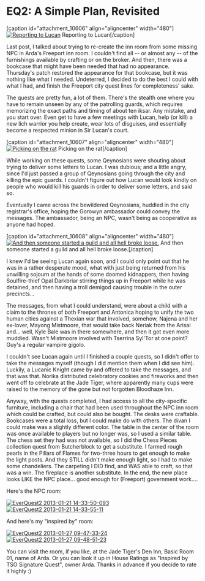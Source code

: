 # EQ2: A Simple Plan, Revisited

[caption id="attachment\_10606" align="aligncenter" width="480"][![](http://westkarana.com/wp-content/uploads/2013/01/EverQuest2-2013-01-26-16-26-10-46-480x299.jpg "Reporting to Lucan")](http://westkarana.com/wp-content/uploads/2013/01/EverQuest2-2013-01-26-16-26-10-46.jpg) Reporting to Lucan[/caption]

Last post, I talked about trying to re-create the inn room from some missing NPC in Arda's Freeport inn room. I couldn't find all -- or almost any -- of the furnishings available by crafting or on the broker. And then, there was a bookcase that might have been needed that had no appearance. Thursday's patch restored the appearance for that bookcase, but it was nothing like what I needed. Undeterred, I decided to do the best I could with what I had, and finish the Freeport city quest lines for completeness' sake.

The quests are pretty fun, a lot of them. There's the stealth one where you have to remain unseen by any of the patrolling guards, which requires memorizing the exact paths and timing of about ten iksar. Any mistake, and you start over. Even get to have a few meetings with Lucan, help (or kill) a new lich warrior you help create, wear lots of disguises, and essentially become a respected minion in Sir Lucan's court.

[caption id="attachment\_10607" align="aligncenter" width="480"][![](http://westkarana.com/wp-content/uploads/2013/01/text3781-480x299.png "Picking on the rat")](http://westkarana.com/wp-content/uploads/2013/01/text3781.png) Picking on the rat[/caption]

While working on these quests, some Qeynosians were shouting about trying to deliver some letters to Lucan. I was dubious; and a little angry, since I'd just passed a group of Qeynosians going through the city and killing the epic guards. I couldn't figure out how Lucan would look kindly on people who would kill his guards in order to deliver some letters, and said so.

Eventually I came across the bewildered Qeynosians, huddled in the city registrar's office, hoping the Gorowyn ambassador could convey the messages. The ambassador, being an NPC, wasn't being as cooperative as anyone had hoped.

[caption id="attachment\_10608" align="aligncenter" width="480"][![](http://westkarana.com/wp-content/uploads/2013/01/EverQuest2-2013-01-26-15-22-20-16-480x299.jpg "And then someone started a guild and all hell broke loose.")](http://westkarana.com/wp-content/uploads/2013/01/EverQuest2-2013-01-26-15-22-20-16.jpg) And then someone started a guild and all hell broke loose.[/caption]

I knew I'd be seeing Lucan again soon, and I could only point out that he was in a rather desperate mood, what with just being returned from his unwilling sojourn at the hands of some doomed kidnappers, then having Soulfire-thief Opal Darkbriar stirring things up in Freeport while he was detained, and then having a troll demigod causing trouble in the outer precincts... 

The messages, from what I could understand, were about a child with a claim to the thrones of both Freeport and Antonica hoping to unify the two human cities against a Thexian war that involved, somehow, Najena and her ex-lover, Mayong Mistmoore, that would take back Neriak from the Arisai and... well, Kyle Bale was in there somewhere, and then it got even more muddied. Wasn't Mistmoore involved with Tserrina Syl'Tor at one point? Guy's a regular vampire gigolo.

I couldn't see Lucan again until I finished a couple quests, so I didn't offer to take the messages myself (though I did mention them when I did see him). Luckily, a Lucanic Knight came by and offered to take the messages, and that was that. Norika distributed celebratory cookies and fireworks and then went off to celebrate at the Jade Tiger, where apparently many cups were raised to the memory of the gone but not forgotten Bloodhaze Inn.

Anyway, with the quests completed, I had access to all the city-specific furniture, including a chair that had been used throughout the NPC inn room which could be crafted, but could also be bought. The desks were craftable. Bookcases were a total loss, but I could make do with others. The divan I could make was a slightly different color. The table in the center of the room was once available to players but no longer was, so I used a similar table. The chess set they had was not available, so I did the Chess Pieces collection quest from Butcherblock to get a substitute. I farmed rough pearls in the Pillars of Flames for two-three hours to get enough to make the light posts. And they STILL didn't make enough light, so I had to make some chandeliers. The carpeting I DID find, and WAS able to craft, so that was a win. The fireplace is another substitute. In the end, the new place looks LIKE the NPC place... good enough for (Freeport) government work....

Here's the NPC room:

[![](http://westkarana.com/wp-content/uploads/2013/01/EverQuest2-2013-01-21-14-33-50-093-480x300.jpg "EverQuest2 2013-01-21 14-33-50-093")](http://westkarana.com/wp-content/uploads/2013/01/EverQuest2-2013-01-21-14-33-50-093.jpg)
[![](http://westkarana.com/wp-content/uploads/2013/01/EverQuest2-2013-01-21-14-33-55-11-480x294.jpg "EverQuest2 2013-01-21 14-33-55-11")](http://westkarana.com/wp-content/uploads/2013/01/EverQuest2-2013-01-21-14-33-55-11.jpg)

And here's my "inspired by" room:

[![](http://westkarana.com/wp-content/uploads/2013/01/EverQuest2-2013-01-27-09-47-33-24-480x294.jpg "EverQuest2 2013-01-27 09-47-33-24")](http://westkarana.com/wp-content/uploads/2013/01/EverQuest2-2013-01-27-09-47-33-24.jpg)
[![](http://westkarana.com/wp-content/uploads/2013/01/EverQuest2-2013-01-27-09-48-51-23-480x294.jpg "EverQuest2 2013-01-27 09-48-51-23")](http://westkarana.com/wp-content/uploads/2013/01/EverQuest2-2013-01-27-09-48-51-23.jpg)

You can visit the room, if you like, at the Jade Tiger's Den Inn, Basic Room 01, name of Arda. Or you can look it up in House Ratings as "Inspired by TSO Signature Quest", owner Arda. Thanks in advance if you decide to rate it highly :)
